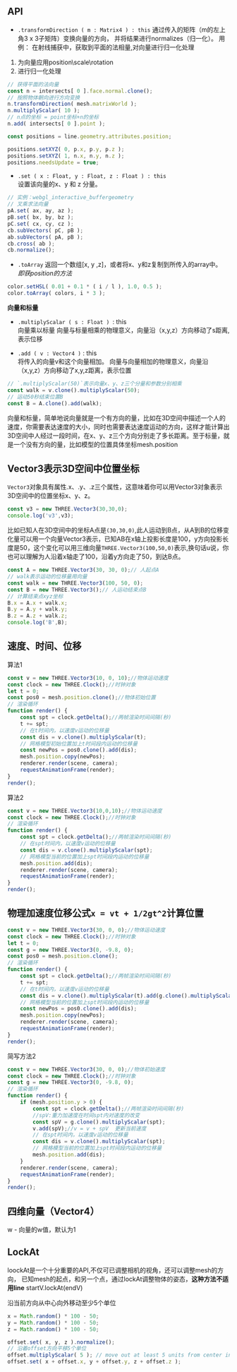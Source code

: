 ## API

 - `.transformDirection ( m : Matrix4 ) : this`
通过传入的矩阵（m的左上角3 x 3子矩阵）变换向量的方向， 并将结果进行normalizes（归一化）。
用例： 在射线捕获中，获取到平面的法相量,对向量进行归一化处理
1. 为向量应用position\scale\rotation  
2. 进行归一化处理

```js
// 获得平面的法向量
const n = intersects[ 0 ].face.normal.clone();
// 按照物体朝向进行方向变换
n.transformDirection( mesh.matrixWorld );
n.multiplyScalar( 10 );
// n点的坐标 = point坐标+n的坐标
n.add( intersects[ 0 ].point );

const positions = line.geometry.attributes.position;

positions.setXYZ( 0, p.x, p.y, p.z );
positions.setXYZ( 1, n.x, n.y, n.z );
positions.needsUpdate = true;
```

- `.set ( x : Float, y : Float, z : Float ) : this`  
设置该向量的x、y 和 z 分量。

```js
// 实例：webgl_interactive_buffergeometry
// 叉乘求法向量
pA.set( ax, ay, az );
pB.set( bx, by, bz );
pC.set( cx, cy, cz );
cb.subVectors( pC, pB );
ab.subVectors( pA, pB );
cb.cross( ab );
cb.normalize();
```

- `.toArray`
返回一个数组[x, y ,z]，或者将x、y和z复制到所传入的array中。  
*即获position的方法*

```js
color.setHSL( 0.01 + 0.1 * ( i / l ), 1.0, 0.5 );
color.toArray( colors, i * 3 );
```

**向量和标量**
- `.multiplyScalar ( s : Float ) `: this    
向量乘以标量
向量与标量相乘的物理意义，向量沿（x,y,z）方向移动了s距离,表示位移


- `.add ( v : Vector4 )` : this  
将传入的向量v和这个向量相加。
向量与向量相加的物理意义，向量沿（x,y,z）方向移动了x,y,z距离，表示位置


```js
// `.multiplyScalar(50)`表示向量x、y、z三个分量和参数分别相乘
const walk = v.clone().multiplyScalar(50);
// 运动50秒结束位置B
const B = A.clone().add(walk);
```


向量和标量，简单地说向量就是一个有方向的量，比如在3D空间中描述一个人的速度，你需要表达速度的大小，同时也需要表达速度运动的方向，这样才能计算出3D空间中人经过一段时间，在x、y、z三个方向分别走了多长距离。至于标量，就是一个没有方向的量，比如模型的位置具体坐标mesh.position



## Vector3表示3D空间中位置坐标
`Vector3`对象具有属性.x、.y、.z三个属性，这意味着你可以用Vector3对象表示3D空间中的位置坐标x、y、z。

```js
const v3 = new THREE.Vector3(30,30,0);
console.log('v3',v3);

```
比如已知人在3D空间中的坐标A点是`(30,30,0)`,此人运动到B点，从A到B的位移变化量可以用一个向量Vector3表示，已知AB在x轴上投影长度是100，y方向投影长度是50，这个变化可以用三维向量`THREE.Vector3(100,50,0)`表示,换句话u说，你也可以理解为人沿着x轴走了100，沿着y方向走了50，到达B点。

```js
const A = new THREE.Vector3(30, 30, 0);// 人起点A
// walk表示运动的位移量用向量
const walk = new THREE.Vector3(100, 50, 0);
const B = new THREE.Vector3();// 人运动结束点B
// 计算结束点xyz坐标
B.x = A.x + walk.x;
B.y = A.y + walk.y;
B.z = A.z + walk.z;
console.log('B',B);

```

## 速度、时间、位移
算法1
```js
const v = new THREE.Vector3(10, 0, 10);//物体运动速度
const clock = new THREE.Clock();//时钟对象
let t = 0;
const pos0 = mesh.position.clone();//物体初始位置
// 渲染循环
function render() {
    const spt = clock.getDelta();//两帧渲染时间间隔(秒)
    t += spt;
    // 在t时间内，以速度v运动的位移量
    const dis = v.clone().multiplyScalar(t);
    // 网格模型初始位置加上t时间段内运动的位移量
    const newPos = pos0.clone().add(dis);
    mesh.position.copy(newPos);
    renderer.render(scene, camera);
    requestAnimationFrame(render);
}
render();
```

算法2
```js
const v = new THREE.Vector3(10,0,10);//物体运动速度
const clock = new THREE.Clock();//时钟对象
// 渲染循环
function render() {
    const spt = clock.getDelta();//两帧渲染时间间隔(秒)
    // 在spt时间内，以速度v运动的位移量
    const dis = v.clone().multiplyScalar(spt);
    // 网格模型当前的位置加上spt时间段内运动的位移量
    mesh.position.add(dis);
    renderer.render(scene, camera);
    requestAnimationFrame(render);
}
render();

```

## 物理加速度位移公式`x = vt + 1/2gt^2`计算位置
```js
const v = new THREE.Vector3(30, 0, 0);//物体运动速度
const clock = new THREE.Clock();//时钟对象
let t = 0;
const g = new THREE.Vector3(0, -9.8, 0);
const pos0 = mesh.position.clone();
// 渲染循环
function render() {
    const spt = clock.getDelta();//两帧渲染时间间隔(秒)
    t += spt;
    // 在t时间内，以速度v运动的位移量
    const dis = v.clone().multiplyScalar(t).add(g.clone().multiplyScalar(0.5 * t * t));
    // 网格模型当前的位置加上spt时间段内运动的位移量
    const newPos = pos0.clone().add(dis);
    mesh.position.copy(newPos);
    renderer.render(scene, camera);
    requestAnimationFrame(render);
}
render();
```
简写方法2

```js
const v = new THREE.Vector3(30, 0, 0);//物体初始速度
const clock = new THREE.Clock();//时钟对象
const g = new THREE.Vector3(0, -9.8, 0);
// 渲染循环
function render() {
    if (mesh.position.y > 0) {
        const spt = clock.getDelta();//两帧渲染时间间隔(秒)
        //spV:重力加速度在时间spt内对速度的改变
        const spV = g.clone().multiplyScalar(spt);
        v.add(spV);//v = v + spV  更新当前速度
        // 在spt时间内，以速度v运动的位移量
        const dis = v.clone().multiplyScalar(spt);
        // 网格模型当前的位置加上spt时间段内运动的位移量
        mesh.position.add(dis);
    }
    renderer.render(scene, camera);
    requestAnimationFrame(render);
}
render();
```


## 四维向量（Vector4）

w - 向量的w值，默认为1

## LockAt
loockAt是一个十分重要的API,不仅可已调整相机的视角，还可以调整mesh的方向，
已知mesh的起点，和另一个点，通过lockAt调整物体的姿态，**这种方法不适用line**
startV.lockAt(endV)


沿当前方向从中心向外移动至少5个单位
```js
x = Math.random() * 100 - 50;
y = Math.random() * 100 - 50;
z = Math.random() * 100 - 50;

offset.set( x, y, z ).normalize();
// 沿着offset方向平移5个单位
offset.multiplyScalar( 5 ); // move out at least 5 units from center in current direction
offset.set( x + offset.x, y + offset.y, z + offset.z );
```
